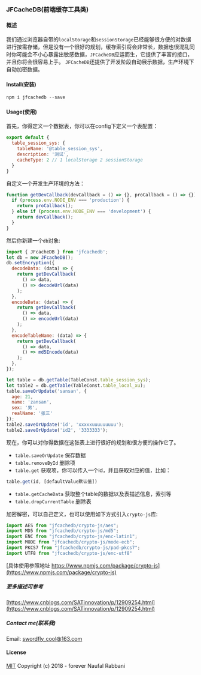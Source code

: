 ### JFCacheDB(前端缓存工具类)

#### 概述
我们通过浏览器自带的```localStorage```和```sessionStorage```已经能够很方便的对数据进行按需存储，但是没有一个很好的规划，缓存索引将会非常长，数据也很混乱同时你可能会不小心暴露出敏感数据，```JFCacheDB```应运而生，它提供了丰富的接口，并且你将会很容易上手。
```JFCacheDB```还提供了开发阶段自动展示数据，生产环境下自动加密数据。


#### Install(安装)

```javascript
npm i jfcachedb --save
```

#### Usage(使用)
首先，你得定义一个数据表，你可以在config下定义一个表配置：

```javascript
export default {
  table_session_sys: {
    tableName: '@table_session_sys',
    description: '测试',
    cacheType: 2 // 1 localStorage 2 sessionStorage
  }
}
```
自定义一个开发生产环境的方法：
```javascript
function getDevCallback(devCallback = () => {}, proCallback = () => {}) {
  if (process.env.NODE_ENV === 'production') {
    return proCallback();
  } else if (process.env.NODE_ENV === 'development') {
    return devCallback();
  }
}
```

然后你新建一个```db```对象:
```javascript
import { JFcacheDB } from 'jfcachedb';
let db = new JFcacheDB();
db.setEncryption({
  decodeData: (data) => {
    return getDevCallback(
      () => data,
      () => decodeUrl(data)
    );
  },
  encodeData: (data) => {
    return getDevCallback(
      () => data,
      () => encodeUrl(data)
    );
  },
  encodeTableName: (data) => {
    return getDevCallback(
      () => data,
      () => md5Encode(data)
    );
  },
});

let table = db.getTable(TableConst.table_session_sys);
let table2 = db.getTable(TableConst.table_local_xu);
table.saveOrUpdate('sansan', {
  age: 21,
  name: 'zansan',
  sex: '男',
  realName: '张三'
});
table2.saveOrUpdate('id', 'xxxxxuuuuuuuuu');
table2.saveOrUpdate('id2', '3333333');
```
现在，你可以对你得数据在这张表上进行很好的规划和很方便的操作它了。
- ```table.saveOrUpdate``` 保存数据
- ```table.removeById``` 删除项
- ```table.get``` 获取项，你可以传入一个id，并且获取对应的值，比如：

```javascript
table.get(id, [defaultValue默认值])
```

- ```table.getCacheData``` 获取整个table的数据以及表描述信息，索引等
- ```table.dropCurrentTable``` 删除表

加密解密，可以自己定义，也可以使用如下方式引入```crypto-js```库:

```javascript
import AES from "jfcachedb/crypto-js/aes";
import MD5 from "jfcachedb/crypto-js/md5";
import ENC from "jfcachedb/crypto-js/enc-latin1";
import MODE from "jfcachedb/crypto-js/mode-ecb";
import PKCS7 from "jfcachedb/crypto-js/pad-pkcs7";
import UTF8 from "jfcachedb/crypto-js/enc-utf8"
```
[具体使用参照地址 https://www.npmjs.com/package/crypto-js](https://www.npmjs.com/package/crypto-js)

##### 更多描述可参考
[https://www.cnblogs.com/SATinnovation/p/12909254.html](https://www.cnblogs.com/SATinnovation/p/12909254.html)

##### Contact me(联系我)

Email: swordfly_cool@163.com

#### License

[MIT](http://opensource.org/licenses/MIT) Copyright (c) 2018 - forever Naufal Rabbani